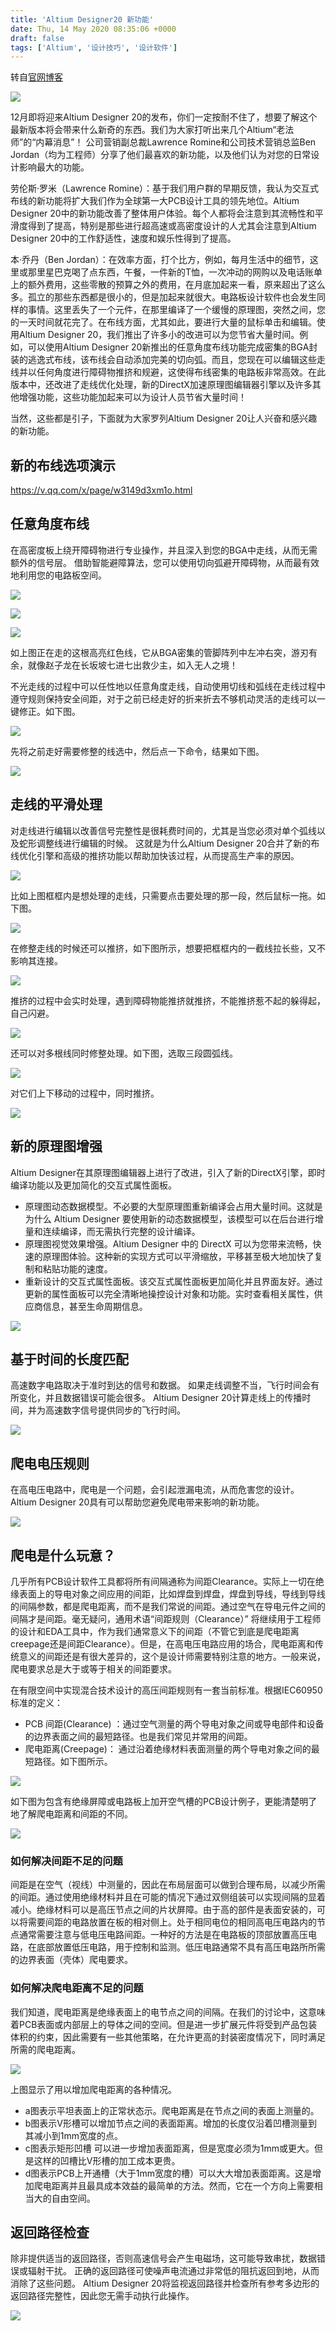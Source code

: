 ```yaml
---
title: 'Altium Designer20 新功能'
date: Thu, 14 May 2020 08:35:06 +0000
draft: false
tags: ['Altium', '设计技巧', '设计软件']
---
```


转自[官网博客](https://www.altium.com.cn/blog/altium-designer20%E7%BB%99%E6%88%91%E4%BB%AC%E5%B8%A6%E6%9D%A5%E4%BA%86%E4%BB%80%E4%B9%88%EF%BC%9F)

![](https://www.altium.com.cn/blog/sites/cn.blog/files/19112924.png)

12月即将迎来Altium Designer 20的发布，你们一定按耐不住了，想要了解这个最新版本将会带来什么新奇的东西。我们为大家打听出来几个Altium“老法师”的“内幕消息”！ 公司营销副总裁Lawrence Romine和公司技术营销总监Ben Jordan（均为工程师）分享了他们最喜欢的新功能，以及他们认为对您的日常设计影响最大的功能。

劳伦斯·罗米（Lawrence Romine）：基于我们用户群的早期反馈，我认为交互式布线的新功能将扩大我们作为全球第一大PCB设计工具的领先地位。Altium Designer 20中的新功能改善了整体用户体验。每个人都将会注意到其流畅性和平滑度得到了提高，特别是那些进行超高速或高密度设计的人尤其会注意到Altium Designer 20中的工作舒适性，速度和娱乐性得到了提高。

本·乔丹（Ben Jordan）：在效率方面，打个比方，例如，每月生活中的细节，这里或那里星巴克喝了点东西，午餐，一件新的T恤，一次冲动的网购以及电话账单上的额外费用，这些零散的预算之外的费用，在月底加起来一看，原来超出了这么多。孤立的那些东西都是很小的，但是加起来就很大。电路板设计软件也会发生同样的事情。这里丢失了一个元件，在那里编译了一个缓慢的原理图，突然之间，您的一天时间就花完了。在布线方面，尤其如此，要进行大量的鼠标单击和编辑。使用Altium Designer 20，我们推出了许多小的改进可以为您节省大量时间。例如，可以使用Altium Designer 20新推出的任意角度布线功能完成密集的BGA封装的逃逸式布线，该布线会自动添加完美的切向弧。而且，您现在可以编辑这些走线并以任何角度进行障碍物推挤和规避，这使得布线密集的电路板非常高效。在此版本中，还改进了走线优化处理，新的DirectX加速原理图编辑器引擎以及许多其他增强功能，这些功能加起来可以为设计人员节省大量时间！

当然，这些都是引子，下面就为大家罗列Altium Designer 20让人兴奋和感兴趣的新功能。

新的布线选项演示
--------

https://v.qq.com/x/page/w3149d3xm1o.html

**任意角度布线**
----------

在高密度板上绕开障碍物进行专业操作，并且深入到您的BGA中走线，从而无需额外的信号层。 借助智能避障算法，您可以使用切向弧避开障碍物，从而最有效地利用您的电路板空间。

![](https://www.altium.com.cn/blog/sites/cn.blog/files/19112912.png)

![](https://www.altium.com.cn/blog/sites/cn.blog/files/19112906.png)

![](https://www.altium.com.cn/blog/sites/cn.blog/files/19112911.png)

如上图正在走的这根高亮红色线，它从BGA密集的管脚阵列中左冲右突，游刃有余，就像赵子龙在长坂坡七进七出救少主，如入无人之境！

不光走线的过程中可以任性地以任意角度走线，自动使用切线和弧线在走线过程中遵守规则保持安全间距，对于之前已经走好的折来折去不够机动灵活的走线可以一键修正。如下图。

![](https://www.altium.com.cn/blog/sites/cn.blog/files/19112904.png)

先将之前走好需要修整的线选中，然后点一下命令，结果如下图。

![](https://www.altium.com.cn/blog/sites/cn.blog/files/19112921.png)

**走线的平滑处理**
-----------

对走线进行编辑以改善信号完整性是很耗费时间的，尤其是当您必须对单个弧线以及蛇形调整线进行编辑的时候。 这就是为什么Altium Designer 20合并了新的布线优化引擎和高级的推挤功能以帮助加快该过程，从而提高生产率的原因。

![](https://www.altium.com.cn/blog/sites/cn.blog/files/19112905.png)

比如上图框框内是想处理的走线，只需要点击要处理的那一段，然后鼠标一拖。如下图。

![](https://www.altium.com.cn/blog/sites/cn.blog/files/19112919.png)

在修整走线的时候还可以推挤，如下图所示，想要把框框内的一截线拉长些，又不影响其连接。

![](https://www.altium.com.cn/blog/sites/cn.blog/files/19112901.png)

推挤的过程中会实时处理，遇到障碍物能推挤就推挤，不能推挤惹不起的躲得起，自己闪避。

![](https://www.altium.com.cn/blog/sites/cn.blog/files/19112902.png)

还可以对多根线同时修整处理。如下图，选取三段圆弧线。

![](https://www.altium.com.cn/blog/sites/cn.blog/files/19112918.png)

对它们上下移动的过程中，同时推挤。

![](https://www.altium.com.cn/blog/sites/cn.blog/files/19112914.png)

**新的原理图增强**
-----------

Altium Designer在其原理图编辑器上进行了改进，引入了新的DirectX引擎，即时编译功能以及更加简化的交互式属性面板。

*   原理图动态数据模型。不必要的大型原理图重新编译会占用大量时间。这就是为什么 Altium Designer 要使用新的动态数据模型，该模型可以在后台进行增量和连续编译，而无需执行完整的设计编译。
*   原理图视觉效果增强。Altium Designer 中的 DirectX 可以为您带来流畅，快速的原理图体验。这种新的实现方式可以平滑缩放，平移甚至极大地加快了复制和粘贴功能的速度。
*   重新设计的交互式属性面板。该交互式属性面板更加简化并且界面友好。通过更新的属性面板可以完全清晰地操控设计对象和功能。实时查看相关属性，供应商信息，甚至生命周期信息。

![](https://www.altium.com.cn/blog/sites/cn.blog/files/19112923.png)

**基于时间的长度匹配**
-------------

高速数字电路取决于准时到达的信号和数据。 如果走线调整不当，飞行时间会有所变化，并且数据错误可能会很多。 Altium Designer 20计算走线上的传播时间，并为高速数字信号提供同步的飞行时间。

![](https://www.altium.com.cn/blog/sites/cn.blog/files/19112920.png)

**爬电电压规则**
----------

在高电压电路中，爬电是一个问题，会引起泄漏电流，从而危害您的设计。 Altium Designer 20具有可以帮助您避免爬电带来影响的新功能。

![](https://www.altium.com.cn/blog/sites/cn.blog/files/19112908.png)

**爬电是什么玩意？**
------------

几乎所有PCB设计软​​件工具都将所有间隔通称为间距Clearance。实际上一切在绝缘表面上的导电对象之间应用的间距，比如焊盘到焊盘，焊盘到导线，导线到导线的间隔参数，都是爬电距离，而不是我们常说的间距。通过空气在导电元件之间的间隔才是间距。毫无疑问，通用术语“间距规则（Clearance）” 将继续用于工程师的设计和EDA工具中，作为我们通常意义下的间距（不管它到底是爬电距离creepage还是间距Clearance）。但是，在高电压电路应用的场合，爬电距离和传统意义的间距还是有很大差异的，这个是设计师需要特别注意的地方。一般来说，爬电要求总是大于或等于相关的间距要求。

在有限空间中实现混合技术设计的高压间距规则有一套当前标准。根据IEC60950标准的定义：

*   PCB 间距(Clearance) ：通过空气测量的两个导电对象之间或导电部件和设备的边界表面之间的最短路径。也是我们常见并常用的间距。
*   爬电距离(Creepage)： 通过沿着绝缘材料表面测量的两个导电对象之间的最短路径。如下图所示。

![](https://www.altium.com.cn/blog/sites/cn.blog/files/19112916.png)

如下图为包含有绝缘屏障或电路板上加开空气槽的PCB设计例子，更能清楚明了地了解爬电距离和间距的不同。        

![](https://www.altium.com.cn/blog/sites/cn.blog/files/19112909.png)

### **如何解决间距不足的问题**

间距是在空气（视线）中测量的，因此在布局层面可以做到合理布局，以减少所需的间距。通过使用绝缘材料并且在可能的情况下通过双侧组装可以实现间隔的显着减小。绝缘材料可以是高压节点之间的片状屏障。由于高的部件是表面安装的，可以将需要间距的电路放置在板的相对侧上。处于相同电位的相同高电压电路内的节点通常需要注意与低电压电路间距。一种好的方法是在电路板的顶部放置高压电路，在底部放置低压电路，用于控制和监测。低压电路通常不具有高压电路所所需的边界表面（壳体）爬电要求。

### **如何解决爬电距离不足的问题**

我们知道，爬电距离是绝缘表面上的电节点之间的间隔。在我们的讨论中，这意味着PCB表面或内部层上的导体之间的空间。但是进一步扩展元件将受到产品包装体积的约束，因此需要有一些其他策略，在允许更高的封装密度情况下，同时满足所需的爬电距离。

![](https://www.altium.com.cn/blog/sites/cn.blog/files/19112922.png)

上图显示了用以增加爬电距离的各种情况。

*   a图表示平坦表面上的正常状态示。爬电距离是在节点之间的表面上测量的。 
*   b图表示V形槽可以增加节点之间的表面距离。增加的长度仅沿着凹槽测量到其减小到1mm宽度的点。
*   c图表示矩形凹槽 可以进一步增加表面距离，但是宽度必须为1mm或更大。但是这样的凹槽比V形槽的加工成本更贵。
*   d图表示PCB上开通槽（大于1mm宽度的槽）可以大大增加表面距离。这是增加爬电距离并且最具成本效益的最简单的方法。然而，它在一个方向上需要相当大的自由空间。

**返回路径检查**
----------

除非提供适当的返回路径，否则高速信号会产生电磁场，这可能导致串扰，数据错误或辐射干扰。 正确的返回路径可使噪声电流通过非常低的阻抗返回到地，从而消除了这些问题。 Altium Designer 20将监视返回路径并检查所有参考多边形的返回路径完整性，因此您无需手动执行此操作。

![](https://www.altium.com.cn/blog/sites/cn.blog/files/19112913.png)